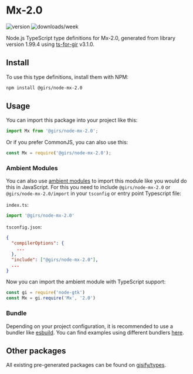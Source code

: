 
# Mx-2.0

![version](https://img.shields.io/npm/v/@girs/node-mx-2.0)
![downloads/week](https://img.shields.io/npm/dw/@girs/node-mx-2.0)


Node.js TypeScript type definitions for Mx-2.0, generated from library version 1.99.4 using [ts-for-gir](https://github.com/gjsify/ts-for-gir) v3.1.0.


## Install

To use this type definitions, install them with NPM:
```bash
npm install @girs/node-mx-2.0
```

## Usage

You can import this package into your project like this:
```ts
import Mx from '@girs/node-mx-2.0';
```

Or if you prefer CommonJS, you can also use this:
```ts
const Mx = require('@girs/node-mx-2.0');
```

### Ambient Modules

You can also use [ambient modules](https://github.com/gjsify/ts-for-gir/tree/main/packages/cli#ambient-modules) to import this module like you would do this in JavaScript.
For this you need to include `@girs/node-mx-2.0` or `@girs/node-mx-2.0/import` in your `tsconfig` or entry point Typescript file:

`index.ts`:
```ts
import '@girs/node-mx-2.0'
```

`tsconfig.json`:
```json
{
  "compilerOptions": {
    ...
  },
  "include": ["@girs/node-mx-2.0"],
  ...
}
```

Now you can import the ambient module with TypeScript support: 

```ts
const gi = require('node-gtk')
const Mx = gi.require('Mx', '2.0')
```


### Bundle

Depending on your project configuration, it is recommended to use a bundler like [esbuild](https://esbuild.github.io/). You can find examples using different bundlers [here](https://github.com/gjsify/ts-for-gir/tree/main/examples).

## Other packages

All existing pre-generated packages can be found on [gjsify/types](https://github.com/gjsify/types).


